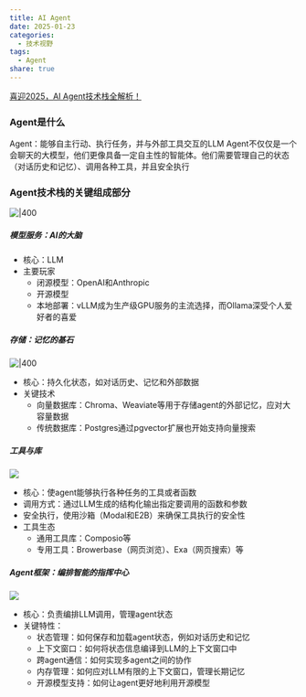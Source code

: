 ```yaml
---
title: AI Agent
date: 2025-01-23
categories:
  - 技术视野
tags:
  - Agent
share: true
---
```

[喜迎2025，AI Agent技术栈全解析！](https://mp.weixin.qq.com/s/z3zDRGLSP65aCVNKOF9DsA)

### Agent是什么
Agent：能够自主行动、执行任务，并与外部工具交互的LLM
Agent不仅仅是一个会聊天的大模型，他们更像具备一定自主性的智能体。他们需要管理自己的状态（对话历史和记忆）、调用各种工具，并且安全执行

### Agent技术栈的关键组成部分
![|400](img/posts/Pasted%20image%2020250125175141.png)
##### 模型服务：AI的大脑
- 核心：LLM
- 主要玩家
	- 闭源模型：OpenAI和Anthropic
	- 开源模型
	- 本地部署：vLLM成为生产级GPU服务的主流选择，而Ollama深受个人爱好者的喜爱
##### 存储：记忆的基石
![|400](img/posts/Pasted%20image%2020250125175127.png)
- 核心：持久化状态，如对话历史、记忆和外部数据
- 关键技术
	- 向量数据库：Chroma、Weaviate等用于存储agent的外部记忆，应对大容量数据
	- 传统数据库：Postgres通过pgvector扩展也开始支持向量搜索

##### 工具与库
![](img/posts/Pasted%20image%2020250125175401.png)
- 核心：使agent能够执行各种任务的工具或者函数
- 调用方式：通过LLM生成的结构化输出指定要调用的函数和参数
- 安全执行，使用沙箱（Modal和E2B）来确保工具执行的安全性
- 工具生态
	- 通用工具库：Composio等
	- 专用工具：Browerbase（网页浏览）、Exa（网页搜索）等
##### Agent框架：编排智能的指挥中心
![](img/posts/Pasted%20image%2020250125175657.png)
- 核心：负责编排LLM调用，管理agent状态
- 关键特性：
	- 状态管理：如何保存和加载agent状态，例如对话历史和记忆
	- 上下文窗口：如何将状态信息编译到LLM的上下文窗口中
	- 跨agent通信：如何实现多agent之间的协作
	- 内存管理：如何应对LLM有限的上下文窗口，管理长期记忆
	- 开源模型支持：如何让agent更好地利用开源模型